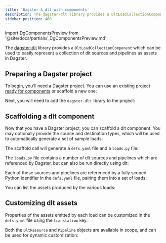 ```yaml
---
title: 'Dagster & dlt with components'
description: The dagster-dlt library provides a DltLoadCollectionComponent, which can be used to represent a collection of dlt sources and pipelines as assets in Dagster.
sidebar_position: 400
---
```


import DgComponentsPreview from '@site/docs/partials/\_DgComponentsPreview.md';

<DgComponentsPreview />

The [dagster-dlt](/integrations/libraries/dlt) library provides a `DltLoadCollectionComponent` which can be used to easily represent a collection of dlt sources and pipelines as assets in Dagster.

## Preparing a Dagster project

To begin, you'll need a Dagster project. You can use an existing project [ready for components](/guides/labs/dg/incrementally-adopting-dg/migrating-project) or scaffold a new one:

<CliInvocationExample path="docs_snippets/docs_snippets/guides/components/integrations/dlt-component/1-scaffold-project.txt" />

Next, you will need to add the `dagster-dlt` library to the project:

<CliInvocationExample path="docs_snippets/docs_snippets/guides/components/integrations/dlt-component/2-add-dlt.txt" />


## Scaffolding a dlt component

Now that you have a Dagster project, you can scaffold a dlt component. You may optionally provide the source and destination types, which will be used to automatically generate a set of sample loads:

<CliInvocationExample path="docs_snippets/docs_snippets/guides/components/integrations/dlt-component/3-scaffold-dlt-component.txt" />

The scaffold call will generate a `defs.yaml` file and a `loads.py` file:

<CliInvocationExample path="docs_snippets/docs_snippets/guides/components/integrations/dlt-component/4-tree.txt" />

The `loads.py` file contains a number of dlt sources and pipelines which are referenced by Dagster, but can also be run directly using dlt:

<CodeExample path="docs_snippets/docs_snippets/guides/components/integrations/dlt-component/5-loads.py" title="my_project/defs/github_snowflake_ingest/loads.py" language="python" />

Each of these sources and pipelines are referenced by a fully scoped Python identifier in the `defs.yaml` file, pairing them into a set of loads:

<CodeExample path="docs_snippets/docs_snippets/guides/components/integrations/dlt-component/6-defs.yaml" title="my_project/defs/github_snowflake_ingest/defs.yaml" language="yaml" />

You can list the assets produced by the various loads:

<WideContent maxSize={1100}>
<CliInvocationExample path="docs_snippets/docs_snippets/guides/components/integrations/dlt-component/7-list-defs.txt" />
</WideContent>

## Customizing dlt assets

Properties of the assets emitted by each load can be customized in the `defs.yaml` file using the `translation` key:

<CodeExample path="docs_snippets/docs_snippets/guides/components/integrations/dlt-component/8-customized-defs.yaml" title="my_project/defs/github_snowflake_ingest/defs.yaml" language="yaml" />

<WideContent maxSize={1100}>
<CliInvocationExample path="docs_snippets/docs_snippets/guides/components/integrations/dlt-component/9-list-defs.txt" />
</WideContent>

Both the `DltResource` and `Pipeline` objects are available in scope, and can be used for dynamic customization:

<CodeExample path="docs_snippets/docs_snippets/guides/components/integrations/dlt-component/10-customized-defs.yaml" title="my_project/defs/github_snowflake_ingest/defs.yaml" language="yaml" />
